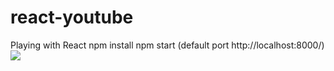# react-youtube
Playing with React
npm install
npm start
(default port http://localhost:8000/)
<img src="https://raw.githubusercontent.com/wprod/react-youtube/master/Screenshot%20from%202017-07-30%2015-19-09.png" />

